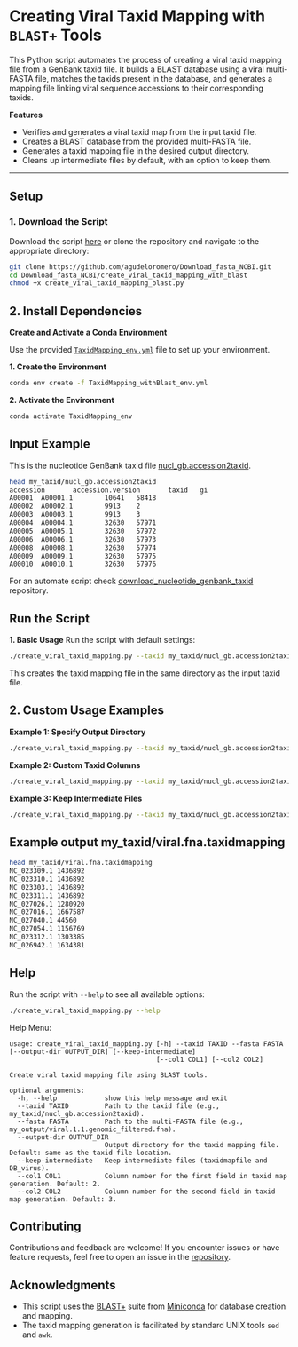 # Creating Viral Taxid Mapping with `BLAST+` Tools

This Python script automates the process of creating a viral taxid mapping file from a GenBank taxid file. It builds a BLAST database using a viral multi-FASTA file, matches the taxids present in the database, and generates a mapping file linking viral sequence accessions to their corresponding taxids.

**Features**

* Verifies and generates a viral taxid map from the input taxid file.
* Creates a BLAST database from the provided multi-FASTA file.
* Generates a taxid mapping file in the desired output directory.
* Cleans up intermediate files by default, with an option to keep them.

---

## **Setup**

### 1. Download the Script

Download the script [here](https://github.com/agudeloromero/Download_fasta_NCBI/blob/main/create_viral_taxid_mapping_with_blast/create_viral_taxid_mapping_blast.py) or clone the repository and navigate to the appropriate directory:
```bash
git clone https://github.com/agudeloromero/Download_fasta_NCBI.git
cd Download_fasta_NCBI/create_viral_taxid_mapping_with_blast
chmod +x create_viral_taxid_mapping_blast.py
```

## 2. Install Dependencies
**Create and Activate a Conda Environment**

Use the provided [`TaxidMapping_env.yml`](https://github.com/agudeloromero/Download_fasta_NCBI/blob/main/create_viral_taxid_mapping_with_blast/TaxidMapping_withBlast_env.yml) file to set up your environment.

**1. Create the Environment**
```bash
conda env create -f TaxidMapping_withBlast_env.yml
```

**2. Activate the Environment**
```bash
conda activate TaxidMapping_env
```

## Input Example

This is the nucleotide GenBank taxid file [nucl_gb.accession2taxid](https://ftp.ncbi.nih.gov/pub/taxonomy/accession2taxid/).
```bash
head my_taxid/nucl_gb.accession2taxid
accession       accession.version       taxid   gi
A00001  A00001.1        10641   58418
A00002  A00002.1        9913    2
A00003  A00003.1        9913    3
A00004  A00004.1        32630   57971
A00005  A00005.1        32630   57972
A00006  A00006.1        32630   57973
A00008  A00008.1        32630   57974
A00009  A00009.1        32630   57975
A00010  A00010.1        32630   57976
```
For an automate script check [download_nucleotide_genbank_taxid](https://github.com/agudeloromero/Download_fasta_NCBI/blob/main/download_nucleotide_genbank_taxid/README.md) repository.

## Run the Script
**1. Basic Usage**
Run the script with default settings:
```bash
./create_viral_taxid_mapping.py --taxid my_taxid/nucl_gb.accession2taxid --fasta my_output/viral.1.1.genomic_filtered.fna
```
This creates the taxid mapping file in the same directory as the input taxid file.

## 2. Custom Usage Examples

**Example 1: Specify Output Directory**
```bash
./create_viral_taxid_mapping.py --taxid my_taxid/nucl_gb.accession2taxid --fasta my_output/viral.1.1.genomic_filtered.fna --output-dir custom_output
```

**Example 2: Custom Taxid Columns**
```bash
./create_viral_taxid_mapping.py --taxid my_taxid/nucl_gb.accession2taxid --fasta my_output/viral.1.1.genomic_filtered.fna --col1 1 --col2 2
```

**Example 3: Keep Intermediate Files**
```bash
./create_viral_taxid_mapping.py --taxid my_taxid/nucl_gb.accession2taxid --fasta my_output/viral.1.1.genomic_filtered.fna --keep-intermediate
```

## Example output my_taxid/viral.fna.taxidmapping
```bash
head my_taxid/viral.fna.taxidmapping 
NC_023309.1 1436892
NC_023310.1 1436892
NC_023303.1 1436892
NC_023311.1 1436892
NC_027026.1 1280920
NC_027016.1 1667587
NC_027040.1 44560
NC_027054.1 1156769
NC_023312.1 1303385
NC_026942.1 1634381
```

## Help

Run the script with `--help` to see all available options:
```bash
./create_viral_taxid_mapping.py --help
```

Help Menu:
```
usage: create_viral_taxid_mapping.py [-h] --taxid TAXID --fasta FASTA [--output-dir OUTPUT_DIR] [--keep-intermediate]
                                     [--col1 COL1] [--col2 COL2]

Create viral taxid mapping file using BLAST tools.

optional arguments:
  -h, --help            show this help message and exit
  --taxid TAXID         Path to the taxid file (e.g., my_taxid/nucl_gb.accession2taxid).
  --fasta FASTA         Path to the multi-FASTA file (e.g., my_output/viral.1.1.genomic_filtered.fna).
  --output-dir OUTPUT_DIR
                        Output directory for the taxid mapping file. Default: same as the taxid file location.
  --keep-intermediate   Keep intermediate files (taxidmapfile and DB_virus).
  --col1 COL1           Column number for the first field in taxid map generation. Default: 2.
  --col2 COL2           Column number for the second field in taxid map generation. Default: 3.
```

## Contributing

Contributions and feedback are welcome! If you encounter issues or have feature requests, feel free to open an issue in the [repository](https://github.com/agudeloromero/Download_fasta_NCBI/issues).

## Acknowledgments

* This script uses the [BLAST+](https://anaconda.org/bioconda/blast) suite from [Miniconda](https://docs.anaconda.com/miniconda/) for database creation and mapping.
* The taxid mapping generation is facilitated by standard UNIX tools `sed` and `awk`.

